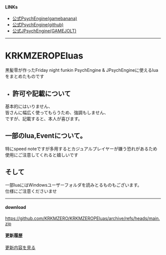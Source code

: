 #### LINKs
- [公式PsychEngine(gamebanana)](https://gamebanana.com/mods/309789)
- [公式PsychEngine(github)](https://github.com/ShadowMario/FNF-PsychEngine/releases)
- [公式JPsychEngine(GAMEJOLT)](https://gamejolt.com/games/JPsych-Engine/726750)
---
# KRKMZEROPEluas
黒髪零が作ったFriday night funkin PsychEngine & JPsychEngineに使えるluaをまとめたものです
  

* ## 許可や記載について
基本的にはいりません、  
皆さんに幅広く使ってもらうため、強調もしません、  
ですが、記載すると、本人が喜びます。  
  
##  一部のlua,Eventについて。
特にspeed noteですが多用するとカジュアルプレイヤーが嫌う恐れがあるため  
使用にご注意してくれると嬉しいです  
  
## そして
一部luaにはWindowsユーザーフォルダを読みとるものもございます。  
仕様にご注意くださいませ  

---
#### download
https://github.com/KRKMZERO/KRKMZEROPEluas/archive/refs/heads/main.zip
#### 更新履歴
[更新内容を見る](https://github.com/KRKMZERO/KRKMZEROPEluas/discussions/categories/%E3%82%A2%E3%83%83%E3%83%97%E3%83%87%E3%83%BC%E3%83%88%E5%86%85%E5%AE%B9)

